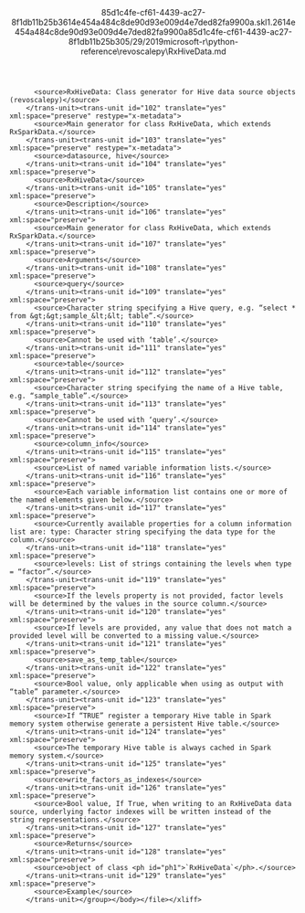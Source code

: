 <?xml version="1.0"?><xliff version="1.2" xmlns="urn:oasis:names:tc:xliff:document:1.2" xmlns:xsi="http://www.w3.org/2001/XMLSchema-instance" xsi:schemaLocation="urn:oasis:names:tc:xliff:document:1.2 xliff-core-1.2-transitional.xsd"><file datatype="xml" original="RxHiveData.md" source-language="en-US" target-language="en-US"><header><tool tool-id="mdxliff" tool-name="mdxliff" tool-version="1.0-8ab897d" tool-company="Microsoft" /><xliffext:skl_file_name xmlns:xliffext="urn:microsoft:content:schema:xliffextensions">85d1c4fe-cf61-4439-ac27-8f1db11b25b3614e454a484c8de90d93e009d4e7ded82fa9900a.skl</xliffext:skl_file_name><xliffext:version xmlns:xliffext="urn:microsoft:content:schema:xliffextensions">1.2</xliffext:version><xliffext:ms.openlocfilehash xmlns:xliffext="urn:microsoft:content:schema:xliffextensions">614e454a484c8de90d93e009d4e7ded82fa9900a</xliffext:ms.openlocfilehash><xliffext:ms.sourcegitcommit xmlns:xliffext="urn:microsoft:content:schema:xliffextensions">85d1c4fe-cf61-4439-ac27-8f1db11b25b3</xliffext:ms.sourcegitcommit><xliffext:ms.lasthandoff xmlns:xliffext="urn:microsoft:content:schema:xliffextensions">05/29/2019</xliffext:ms.lasthandoff><xliffext:ms.openlocfilepath xmlns:xliffext="urn:microsoft:content:schema:xliffextensions">microsoft-r\python-reference\revoscalepy\RxHiveData.md</xliffext:ms.openlocfilepath></header><body><group id="content" extype="content"><trans-unit id="101" translate="yes" xml:space="preserve" restype="x-metadata">
          <source>RxHiveData: Class generator for Hive data source objects (revoscalepy)</source>
        </trans-unit><trans-unit id="102" translate="yes" xml:space="preserve" restype="x-metadata">
          <source>Main generator for class RxHiveData, which extends RxSparkData.</source>
        </trans-unit><trans-unit id="103" translate="yes" xml:space="preserve" restype="x-metadata">
          <source>datasource, hive</source>
        </trans-unit><trans-unit id="104" translate="yes" xml:space="preserve">
          <source>RxHiveData</source>
        </trans-unit><trans-unit id="105" translate="yes" xml:space="preserve">
          <source>Description</source>
        </trans-unit><trans-unit id="106" translate="yes" xml:space="preserve">
          <source>Main generator for class RxHiveData, which extends RxSparkData.</source>
        </trans-unit><trans-unit id="107" translate="yes" xml:space="preserve">
          <source>Arguments</source>
        </trans-unit><trans-unit id="108" translate="yes" xml:space="preserve">
          <source>query</source>
        </trans-unit><trans-unit id="109" translate="yes" xml:space="preserve">
          <source>Character string specifying a Hive query, e.g. “select * from &gt;&gt;sample_&lt;&lt; table”.</source>
        </trans-unit><trans-unit id="110" translate="yes" xml:space="preserve">
          <source>Cannot be used with ‘table’.</source>
        </trans-unit><trans-unit id="111" translate="yes" xml:space="preserve">
          <source>table</source>
        </trans-unit><trans-unit id="112" translate="yes" xml:space="preserve">
          <source>Character string specifying the name of a Hive table, e.g. “sample_table”.</source>
        </trans-unit><trans-unit id="113" translate="yes" xml:space="preserve">
          <source>Cannot be used with ‘query’.</source>
        </trans-unit><trans-unit id="114" translate="yes" xml:space="preserve">
          <source>column_info</source>
        </trans-unit><trans-unit id="115" translate="yes" xml:space="preserve">
          <source>List of named variable information lists.</source>
        </trans-unit><trans-unit id="116" translate="yes" xml:space="preserve">
          <source>Each variable information list contains one or more of the named elements given below.</source>
        </trans-unit><trans-unit id="117" translate="yes" xml:space="preserve">
          <source>Currently available properties for a column information list are: type: Character string specifying the data type for the column.</source>
        </trans-unit><trans-unit id="118" translate="yes" xml:space="preserve">
          <source>levels: List of strings containing the levels when type = “factor”.</source>
        </trans-unit><trans-unit id="119" translate="yes" xml:space="preserve">
          <source>If the levels property is not provided, factor levels will be determined by the values in the source column.</source>
        </trans-unit><trans-unit id="120" translate="yes" xml:space="preserve">
          <source>If levels are provided, any value that does not match a provided level will be converted to a missing value.</source>
        </trans-unit><trans-unit id="121" translate="yes" xml:space="preserve">
          <source>save_as_temp_table</source>
        </trans-unit><trans-unit id="122" translate="yes" xml:space="preserve">
          <source>Bool value, only applicable when using as output with “table” parameter.</source>
        </trans-unit><trans-unit id="123" translate="yes" xml:space="preserve">
          <source>If “TRUE” register a temporary Hive table in Spark memory system otherwise generate a persistent Hive table.</source>
        </trans-unit><trans-unit id="124" translate="yes" xml:space="preserve">
          <source>The temporary Hive table is always cached in Spark memory system.</source>
        </trans-unit><trans-unit id="125" translate="yes" xml:space="preserve">
          <source>write_factors_as_indexes</source>
        </trans-unit><trans-unit id="126" translate="yes" xml:space="preserve">
          <source>Bool value, If True, when writing to an RxHiveData data source, underlying factor indexes will be written instead of the string representations.</source>
        </trans-unit><trans-unit id="127" translate="yes" xml:space="preserve">
          <source>Returns</source>
        </trans-unit><trans-unit id="128" translate="yes" xml:space="preserve">
          <source>object of class <ph id="ph1">`RxHiveData`</ph>.</source>
        </trans-unit><trans-unit id="129" translate="yes" xml:space="preserve">
          <source>Example</source>
        </trans-unit></group></body></file></xliff>